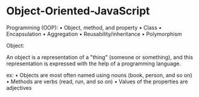 # Object-Oriented-JavaScript

Programming (OOP):
•	 Object, method, and property
•	 Class
•	 Encapsulation
•	 Aggregation
•	 Reusability/inheritance
•	 Polymorphism

Object:

  An object is a representation of a "thing" (someone or something), and this representation is
expressed with the help of a programming language.

ex:
•	 Objects are most often named using nouns (book, person, and so on)
•	 Methods are verbs (read, run, and so on)
•	 Values of the properties are adjectives
